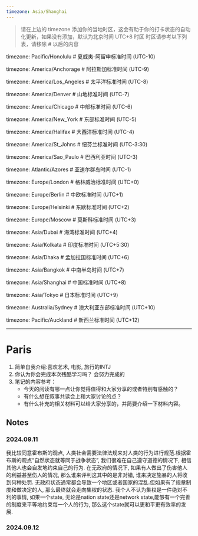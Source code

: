 ```yaml
---
timezone: Asia/Shanghai
---
```


> 请在上边的 timezone 添加你的当地时区，这会有助于你的打卡状态的自动化更新，如果没有添加，默认为北京时间 UTC+8 时区
> 时区请参考以下列表，请移除 # 以后的内容

timezone: Pacific/Honolulu # 夏威夷-阿留申标准时间 (UTC-10)

timezone: America/Anchorage # 阿拉斯加标准时间 (UTC-9)

timezone: America/Los_Angeles # 太平洋标准时间 (UTC-8)

timezone: America/Denver # 山地标准时间 (UTC-7)

timezone: America/Chicago # 中部标准时间 (UTC-6)

timezone: America/New_York # 东部标准时间 (UTC-5)

timezone: America/Halifax # 大西洋标准时间 (UTC-4)

timezone: America/St_Johns # 纽芬兰标准时间 (UTC-3:30)

timezone: America/Sao_Paulo # 巴西利亚时间 (UTC-3)

timezone: Atlantic/Azores # 亚速尔群岛时间 (UTC-1)

timezone: Europe/London # 格林威治标准时间 (UTC+0)

timezone: Europe/Berlin # 中欧标准时间 (UTC+1)

timezone: Europe/Helsinki # 东欧标准时间 (UTC+2)

timezone: Europe/Moscow # 莫斯科标准时间 (UTC+3)

timezone: Asia/Dubai # 海湾标准时间 (UTC+4)

timezone: Asia/Kolkata # 印度标准时间 (UTC+5:30)

timezone: Asia/Dhaka # 孟加拉国标准时间 (UTC+6)

timezone: Asia/Bangkok # 中南半岛时间 (UTC+7)

timezone: Asia/Shanghai # 中国标准时间 (UTC+8)

timezone: Asia/Tokyo # 日本标准时间 (UTC+9)

timezone: Australia/Sydney # 澳大利亚东部标准时间 (UTC+10)

timezone: Pacific/Auckland # 新西兰标准时间 (UTC+12)

---

# Paris

1. 简单自我介绍:喜欢艺术, 电影, 旅行的INTJ
2. 你认为你会完成本次残酷学习吗？ 会努力完成的
3. 笔记的内容参考：
   - 今天的阅读有哪一点让你觉得值得和大家分享的或者特别有感触的？
   - 有什么想在叙事共读会上和大家讨论的点？
   - 有什么补充的相关材料可以给大家分享的，并简要介绍一下材料内容。

## Notes

<!-- Content_START -->

### 2024.09.11

我比较同意霍布斯的观点, 人类社会需要法律法规来对人类的行为进行规范.根据霍布斯的观点“自然状态就等同于战争状态”, 我们很难在自己遵守道德的情况下, 相信其他人也会自发地约束自己的行为. 在无政府的情况下, 如果有人做出了伤害他人的利益甚至伤人的情况, 那么谁来评判这其中的是非对错, 谁来决定施暴的人将收到何种处罚. 无政府状态通常都会导致一个地区或者国家的混乱.但如果有了规章制度和做决定的人, 那么最终就会走向集权的状态. 我个人不认为集权是一件绝对不利的事情, 如果一个state, 无论是nation state还是network state,能够有一个完善的制度来平等地约束每一个人的行为, 那么这个state就可以更和平更有效率的发展.

### 2024.09.12


<!-- Content_END -->
